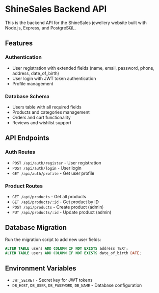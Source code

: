 # ShineSales Backend API

This is the backend API for the ShineSales jewellery website built with Node.js, Express, and PostgreSQL.

## Features

### Authentication
- User registration with extended fields (name, email, password, phone, address, date_of_birth)
- User login with JWT token authentication
- Profile management

### Database Schema
- Users table with all required fields
- Products and categories management
- Orders and cart functionality
- Reviews and wishlist support

## API Endpoints

### Auth Routes
- `POST /api/auth/register` - User registration
- `POST /api/auth/login` - User login
- `GET /api/auth/profile` - Get user profile

### Product Routes
- `GET /api/products` - Get all products
- `GET /api/products/:id` - Get product by ID
- `POST /api/products` - Create product (admin)
- `PUT /api/products/:id` - Update product (admin)

## Database Migration
Run the migration script to add new user fields:
```sql
ALTER TABLE users ADD COLUMN IF NOT EXISTS address TEXT;
ALTER TABLE users ADD COLUMN IF NOT EXISTS date_of_birth DATE;
```

## Environment Variables
- `JWT_SECRET` - Secret key for JWT tokens
- `DB_HOST`, `DB_USER`, `DB_PASSWORD`, `DB_NAME` - Database configuration 